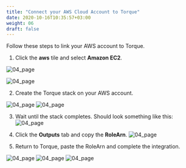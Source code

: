 ```yaml
---
title: "Connect your AWS Cloud Account to Torque"
date: 2020-10-16T10:35:57+03:00
weight: 06
draft: false
---
```


Follow these steps to link your AWS account to Torque.

1. Click the __aws__ tile and select __Amazon EC2__.

 ![04_page](/images/prerequisite/04_page.png)

 ![04_page](/images/prerequisite/05_page.png)
 
2. Create the Torque stack on your AWS account.

 ![04_page](/images/prerequisite/06_page.png)
 ![04_page](/images/prerequisite/07_page.png)
 
3. Wait until the stack completes. Should look something like this:
 ![04_page](/images/prerequisite/08_page.png)
 
4. Click the __Outputs__ tab and copy the __RoleArn__.
 ![04_page](/images/prerequisite/09_page.png)
 
5. Return to Torque, paste the RoleArn and complete the integration.
 
 ![04_page](/images/prerequisite/10_page.png)
 ![04_page](/images/prerequisite/11_page.png)
 ![04_page](/images/prerequisite/12_page.png)
 
